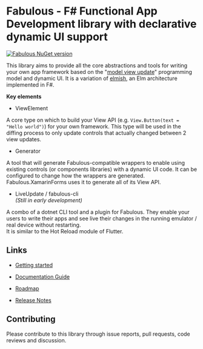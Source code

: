 Fabulous - F# Functional App Development library with declarative dynamic UI support
=======

 [![Fabulous NuGet version](https://badge.fury.io/nu/Fabulous.svg)](https://badge.fury.io/nu/Fabulous)

This library aims to provide all the core abstractions and tools for writing your own app framework based on the "[model view update](https://guide.elm-lang.org/architecture/)" programming model and dynamic UI. It is a variation of [elmish](https://elmish.github.io/), an Elm architecture implemented in F#.

**Key elements**
- ViewElement

A core type on which to build your View API (e.g. `View.Button(text = "Hello world")`) for your own framework. This type will be used in the diffing process to only update controls that actually changed between 2 view updates.

- Generator

A tool that will generate Fabulous-compatible wrappers to enable using existing controls (or components libraries) with a dynamic UI code. It can be configured to change how the wrappers are generated.  
Fabulous.XamarinForms uses it to generate all of its View API.

- LiveUpdate / fabulous-cli  
*(Still in early development)*

A combo of a dotnet CLI tool and a plugin for Fabulous. They enable your users to write their apps and see live their changes in the running emulator / real device without restarting.  
It is similar to the Hot Reload module of Flutter.

## Links

* [Getting started](https://fsprojects.github.io/Fabulous/index.html#getting=started)

* [Documentation Guide](https://fsprojects.github.io/Fabulous/guide.html)

* [Roadmap](ROADMAP.md)

* [Release Notes](RELEASE_NOTES.md)

## Contributing

Please contribute to this library through issue reports, pull requests, code reviews and discussion.